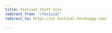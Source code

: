 ```yaml
---
title: Festival Staff Site
redirect_from: "/festival"
redirect_to: https://nt-festival.herokuapp.com/

---
```

